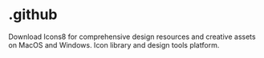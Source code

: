 # .github
Download Icons8 for comprehensive design resources and creative assets on MacOS and Windows. Icon library and design tools platform.
